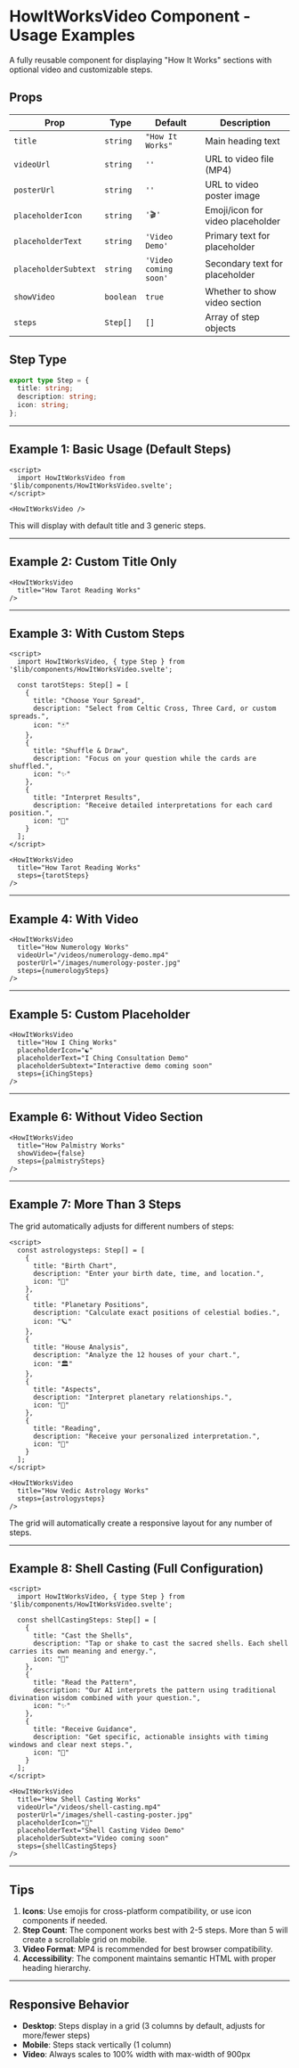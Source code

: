 # HowItWorksVideo Component - Usage Examples

A fully reusable component for displaying "How It Works" sections with optional video and customizable steps.

## Props

| Prop | Type | Default | Description |
|------|------|---------|-------------|
| `title` | `string` | `"How It Works"` | Main heading text |
| `videoUrl` | `string` | `''` | URL to video file (MP4) |
| `posterUrl` | `string` | `''` | URL to video poster image |
| `placeholderIcon` | `string` | `'🎬'` | Emoji/icon for video placeholder |
| `placeholderText` | `string` | `'Video Demo'` | Primary text for placeholder |
| `placeholderSubtext` | `string` | `'Video coming soon'` | Secondary text for placeholder |
| `showVideo` | `boolean` | `true` | Whether to show video section |
| `steps` | `Step[]` | `[]` | Array of step objects |

## Step Type

```typescript
export type Step = {
  title: string;
  description: string;
  icon: string;
};
```

---

## Example 1: Basic Usage (Default Steps)

```svelte
<script>
  import HowItWorksVideo from '$lib/components/HowItWorksVideo.svelte';
</script>

<HowItWorksVideo />
```

This will display with default title and 3 generic steps.

---

## Example 2: Custom Title Only

```svelte
<HowItWorksVideo 
  title="How Tarot Reading Works"
/>
```

---

## Example 3: With Custom Steps

```svelte
<script>
  import HowItWorksVideo, { type Step } from '$lib/components/HowItWorksVideo.svelte';

  const tarotSteps: Step[] = [
    {
      title: "Choose Your Spread",
      description: "Select from Celtic Cross, Three Card, or custom spreads.",
      icon: "🃏"
    },
    {
      title: "Shuffle & Draw",
      description: "Focus on your question while the cards are shuffled.",
      icon: "✨"
    },
    {
      title: "Interpret Results",
      description: "Receive detailed interpretations for each card position.",
      icon: "🔮"
    }
  ];
</script>

<HowItWorksVideo 
  title="How Tarot Reading Works"
  steps={tarotSteps}
/>
```

---

## Example 4: With Video

```svelte
<HowItWorksVideo 
  title="How Numerology Works"
  videoUrl="/videos/numerology-demo.mp4"
  posterUrl="/images/numerology-poster.jpg"
  steps={numerologySteps}
/>
```

---

## Example 5: Custom Placeholder

```svelte
<HowItWorksVideo 
  title="How I Ching Works"
  placeholderIcon="☯️"
  placeholderText="I Ching Consultation Demo"
  placeholderSubtext="Interactive demo coming soon"
  steps={iChingSteps}
/>
```

---

## Example 6: Without Video Section

```svelte
<HowItWorksVideo 
  title="How Palmistry Works"
  showVideo={false}
  steps={palmistrySteps}
/>
```

---

## Example 7: More Than 3 Steps

The grid automatically adjusts for different numbers of steps:

```svelte
<script>
  const astrologysteps: Step[] = [
    {
      title: "Birth Chart",
      description: "Enter your birth date, time, and location.",
      icon: "🌟"
    },
    {
      title: "Planetary Positions",
      description: "Calculate exact positions of celestial bodies.",
      icon: "🪐"
    },
    {
      title: "House Analysis",
      description: "Analyze the 12 houses of your chart.",
      icon: "🏛️"
    },
    {
      title: "Aspects",
      description: "Interpret planetary relationships.",
      icon: "🔗"
    },
    {
      title: "Reading",
      description: "Receive your personalized interpretation.",
      icon: "📜"
    }
  ];
</script>

<HowItWorksVideo 
  title="How Vedic Astrology Works"
  steps={astrologysteps}
/>
```

The grid will automatically create a responsive layout for any number of steps.

---

## Example 8: Shell Casting (Full Configuration)

```svelte
<script>
  import HowItWorksVideo, { type Step } from '$lib/components/HowItWorksVideo.svelte';

  const shellCastingSteps: Step[] = [
    {
      title: "Cast the Shells",
      description: "Tap or shake to cast the sacred shells. Each shell carries its own meaning and energy.",
      icon: "🐚"
    },
    {
      title: "Read the Pattern",
      description: "Our AI interprets the pattern using traditional divination wisdom combined with your question.",
      icon: "✨"
    },
    {
      title: "Receive Guidance",
      description: "Get specific, actionable insights with timing windows and clear next steps.",
      icon: "🔮"
    }
  ];
</script>

<HowItWorksVideo 
  title="How Shell Casting Works"
  videoUrl="/videos/shell-casting.mp4"
  posterUrl="/images/shell-casting-poster.jpg"
  placeholderIcon="🐚"
  placeholderText="Shell Casting Video Demo"
  placeholderSubtext="Video coming soon"
  steps={shellCastingSteps}
/>
```

---

## Tips

1. **Icons**: Use emojis for cross-platform compatibility, or use icon components if needed.
2. **Step Count**: The component works best with 2-5 steps. More than 5 will create a scrollable grid on mobile.
3. **Video Format**: MP4 is recommended for best browser compatibility.
4. **Accessibility**: The component maintains semantic HTML with proper heading hierarchy.

---

## Responsive Behavior

- **Desktop**: Steps display in a grid (3 columns by default, adjusts for more/fewer steps)
- **Mobile**: Steps stack vertically (1 column)
- **Video**: Always scales to 100% width with max-width of 900px

